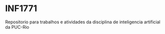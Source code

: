 # INF1771
Repositorio para trabalhos e atividades da disciplina de inteligencia artificial da PUC-Rio
